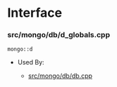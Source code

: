 
# Interface

### src/mongo/db/d\_globals.cpp

<div></div>

    mongo::d

- Used By:

    - [src/mongo/db/db.cpp](../mongos\_and\_mongod\_mains)
